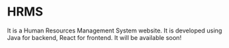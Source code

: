 # HRMS

It is  a  Human Resources Management System website. It is developed using Java for backend, React for frontend. It will be available soon!


